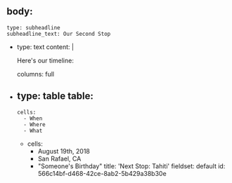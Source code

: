 body:
  - 
    type: subheadline
    subheadline_text: Our Second Stop
  - 
    type: text
    content: |
      <p>Here's our timeline:
      </p>
    columns: full
  - 
    type: table
    table:
      - 
        cells:
          - When
          - Where
          - What
      - 
        cells:
          - August 19th, 2018
          - San Rafael, CA
          - "Someone's Birthday"
title: 'Next Stop: Tahiti'
fieldset: default
id: 566c14bf-d468-42ce-8ab2-5b429a38b30e
